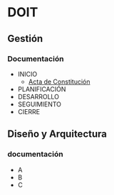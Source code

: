 # DOIT 

## Gestión

### Documentación
- INICIO
    - [Acta de Constitución](/docs/01-inicio/acta-constitucion.md)
- PLANIFICACIÓN
- DESARROLLO
- SEGUIMIENTO
- CIERRE

## Diseño y Arquitectura

### documentación
- A
- B
- C
